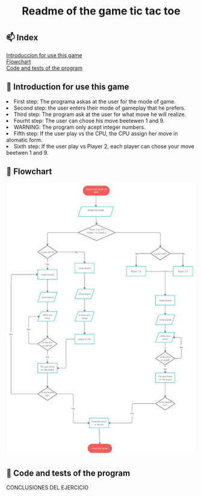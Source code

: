 <h1 align=center>Readme of the game tic tac toe<h1>

## __📫&nbsp;Index__

[Introduccion for use this game](#intrudiction-for-use-this-game)   
[Flowchart](#flowchart)   
[Code and tests of the program](#code-and-tests-of-the-program)   


## __📘&nbsp;Introduction for use this game__
<o>
<li>First step: The programa askas at the user for the mode of game.</li>
<li>Second step: the user enters their mode of gameplay that he prefers.</li> 
<li>Third step: The program ask at the user for what move he will realize.</li> 
<li>Fourht step: The user can chose his move beetewen 1 and 9.</li> 
<li>WARNING: The program only acept integer numbers.</li> 
<li>Fifth step: If the user play vs the CPU, the CPU assign her move in atomatic form.</li> 
<li>Sixth step: If the user play vs Player 2, each player can chose your move beetwen 1 and 9.</li> 
</o>

## __📘&nbsp;Flowchart__

![flowchart](/imagenes/diagrama.png)

## __📘&nbsp;Code and tests of the program__          
CONCLUSIONES DEL EJERCICIO
